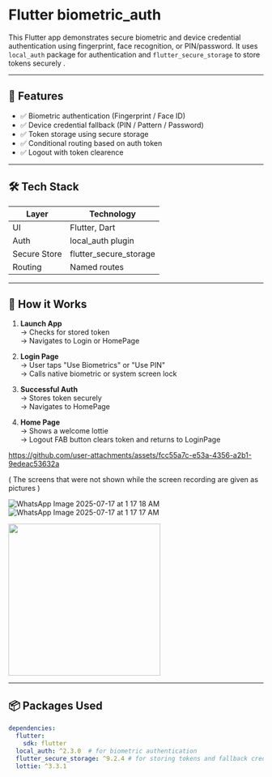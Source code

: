 # Flutter biometric_auth

This Flutter app demonstrates secure biometric and device credential authentication using fingerprint, face recognition, or PIN/password. It uses `local_auth` package for authentication and `flutter_secure_storage` to store tokens securely .

---

## 🧠 Features

- ✅ Biometric authentication (Fingerprint / Face ID)
- ✅ Device credential fallback (PIN / Pattern / Password)
- ✅ Token storage using secure storage
- ✅ Conditional routing based on auth token
- ✅ Logout with token clearence

---

## 🛠️ Tech Stack

| Layer        | Technology            |
|--------------|------------------------|
| UI           | Flutter, Dart          |
| Auth         | local_auth plugin      |
| Secure Store | flutter_secure_storage |
| Routing      | Named routes           |

---

## 🧪 How it Works

1. **Launch App**  
   → Checks for stored token  
   → Navigates to Login or HomePage

2. **Login Page**  
   → User taps "Use Biometrics" or "Use PIN"  
   → Calls native biometric or system screen lock

3. **Successful Auth**  
   → Stores token securely  
   → Navigates to HomePage

4. **Home Page**  
   → Shows a welcome lottie  
   → Logout FAB button clears token and returns to LoginPage


https://github.com/user-attachments/assets/fcc55a7c-e53a-4356-a2b1-9edeac53632a 

( The screens that were not shown while the screen recording are given as pictures )

![WhatsApp Image 2025-07-17 at 1 17 18 AM](https://github.com/user-attachments/assets/6ce61b95-5971-4e58-901a-5965f27194e4)  ![WhatsApp Image 2025-07-17 at 1 17 17 AM](https://github.com/user-attachments/assets/b1ee57dc-3dc9-455c-bb70-e207ec10968e)

<img src = "![WhatsApp Image 2025-07-17 at 1 17 17 AM](https://github.com/user-attachments/assets/b1ee57dc-3dc9-455c-bb70-e207ec10968e)" height = 300 width =300>




---
## 📦 Packages Used

```yaml
dependencies:
  flutter:
    sdk: flutter
  local_auth: ^2.3.0  # for biometric authentication
  flutter_secure_storage: ^9.2.4 # for storing tokens and fallback credentials
  lottie: ^3.3.1
